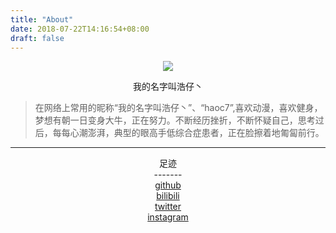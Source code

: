 ```yaml
---
title: "About"
date: 2018-07-22T14:16:54+08:00
draft: false
---
```


<p align='center'>
    <img src='https://avatars0.githubusercontent.com/u/9942270?s=400&u=3bf176a80435f2a9f8bd23fb03c9c1145648a4cf&v=4'>
</p>

<p align='center'>
    我的名字叫浩仔丶
</p>

>在网络上常用的昵称“我的名字叫浩仔丶”、“haoc7”,喜欢动漫，喜欢健身，梦想有朝一日变身大牛，正在努力。不断经历挫折，不断怀疑自己，思考过后，每每心潮澎湃，典型的眼高手低综合症患者，正在脸擦着地匍匐前行。

---

<p align='center'>
足迹<br>
-------<br>
<a href=https://github.com/itcuihao>github</a><br>
<a href=https://space.bilibili.com/17472196/#/>bilibili</a><br>
<a href=https://twitter.com/HaoC_it>twitter</a><br>
<a href=https://www.instagram.com/haoc7/>instagram</a><br>
</p>